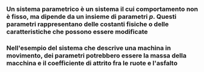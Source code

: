 <DefinitionBlock>

### Un <Alert strong>sistema parametrico</Alert> è un sistema il cui comportamento non è fisso, ma dipende da un insieme di <Alert>parametri</Alert> $p$. Questi parametri rappresentano delle costanti fisiche o delle caratteristiche che possono essere modificate

</DefinitionBlock>

<VSpace space="8"/>

<ExampleBlock v-click>

### Nell'esempio del sistema che descrive una machina in movimento, dei parametri potrebbero essere la massa della macchina e il coefficiente di attrito fra le ruote e l'asfalto

</ExampleBlock>
